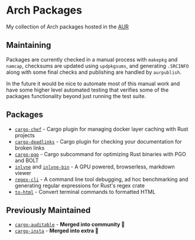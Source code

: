 # Arch Packages

My collection of Arch packages hosted in the [AUR](https://aur.archlinux.org)

## Maintaining

Packages are currently checked in a manual process with `makepkg` and `namcap`,
checksums are updated using `updpkgsums`, and generating `.SRCINFO` along with
some final checks and publishing are handled by `aurpublish`.

In the future it would be nice to automate most of this manual work and have
some higher level automated testing that verifies some of the packages
functionality beyond just running the test suite.

## Packages

- [`cargo-chef`](https://aur.archlinux.org/packages/cargo-chef) - Cargo plugin for managing docker layer caching with Rust projects
- [`cargo-deadlinks`](https://aur.archlinux.org/packages/cargo-deadlinks) - Cargo plugin for checking your documentation for broken links
- [`cargo-pgo`](https://aur.archlinux.org/packages/cargo-pgo) - Cargo subcommand for optimizing Rust binaries with PGO and BOLT
- [`inlyne`](https://aur.archlinux.org/packages/inlyne) and [`inlyne-bin`](https://aur.archlinux.org/packages/inlyne-bin) - A GPU powered, browserless, markdown viewer
- [`regex-cli`](https://aur.archlinux.org/packages/regex-cli) - A command line tool debugging, ad hoc benchmarking and generating regular expressions for Rust's regex crate
- [`to-html`](https://github.com/Aloso/to-html) - Convert terminal commands to formatted HTML

## Previously Maintained

- [`cargo-auditable`](https://archlinux.org/packages/community/x86_64/cargo-auditable/) - **Merged into community 🎉**
- [`cargo-insta`](https://archlinux.org/packages/extra/x86_64/cargo-insta/) - **Merged into extra 🎉**
